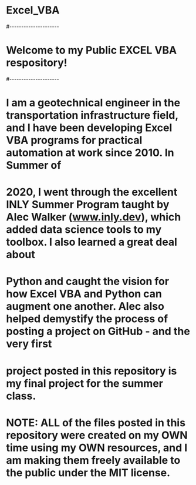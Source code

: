# Excel_VBA
#---------------------
# Welcome to my Public EXCEL VBA respository!
#---------------------
# 
# I am a geotechnical engineer in the transportation infrastructure field, and I have been developing Excel VBA programs for practical automation at work since 2010. In Summer of 
# 2020, I went through the excellent INLY Summer Program taught by Alec Walker (www.inly.dev), which added data science tools to my toolbox. I also learned a great deal about 
# Python and caught the vision for how Excel VBA and Python can augment one another. Alec also helped demystify the process of posting a project on GitHub - and the very first 
# project posted in this repository is my final project for the summer class.
# 
# NOTE: ALL of the files posted in this repository were created on my OWN time using my OWN resources, and I am making them freely available to the public under the MIT license.
#
